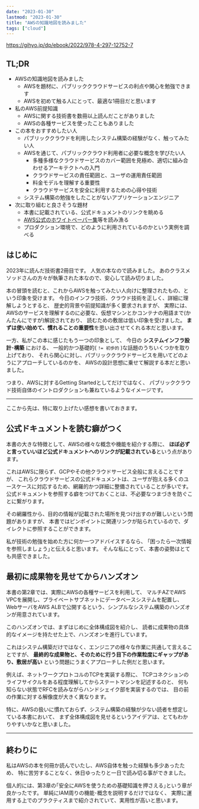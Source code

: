 ```yaml
---
date: "2023-01-30"
lastmod: "2023-01-30"
title: "AWSの知識地図を読みました"
tags: ["cloud"]
---
```


<https://gihyo.jp/dp/ebook/2022/978-4-297-12752-7>

## TL;DR

- AWSの知識地図を読みました
  - AWSを題材に、パブリッククラウドサービスの利点や関心を勉強できます
  - AWSを初めて触る人にとって、最適な1冊目だと思います
- 私のAWS前提知識
  - AWSに関する技術書を数冊以上読んだことがありました
  - AWSの各種サービスを使ったこともありました
- この本をおすすめしたい人
  - パブリッククラウドを利用したシステム構築の経験がなく、触ってみたい人
  - AWSを通じて、パブリッククラウド利用者に必要な概念を学びたい人
    - 多種多様なクラウドサービスのカバー範囲を見極め、適切に組み合わせるアーキテクトへの入門
    - クラウドサービスの責任範囲と、ユーザの運用責任範囲
    - 料金モデルを理解する重要性
    - クラウドサービスを安全に利用するための心得や技術
  - システム構築の勉強をしたことがないアプリケーションエンジニア
- 次に取り組むと良さそうな題材
  - 本書に記載されている、公式ドキュメントのリンクを眺める
  - [AWS公式のホワイトペーパー集](https://aws.amazon.com/jp/whitepapers/)等を読み漁る
  - プロダクション環境で、どのように利用されているのかという実例を調べる

## はじめに

2023年に読んだ技術書2冊目です。
人気の本なので読みました。
あのクラスメソッドさんの方々が執筆された本なので、安心して読み切りました。

本の冒頭を読むと、これからAWSを触ってみたい人向けに整理されたもの、という印象を受けます。
今日のインフラ技術、クラウド技術を正しく、詳細に理解しようとすると、
歴史的背景や前提知識が多く要求されますが、
実際には、AWSのサービスを理解するのに必要な、仮想マシンとかコンテナの用語まで(かんたんにですが)解説されており、
読むための敷居は低い印象を受けました。
**まずは使い始めて、慣れることの重要性**を思い出させてくれる本だと思います。

一方、私がこの本に感じたもう一つの印象として、
今日の **システムインフラ設計･構築** における、
一般的かつ基礎的( `!= 初歩的` )な話題のうちいくつかを取り上げており、
それら関心に対し、パブリッククラウドサービスを用いてどのようにアプローチしているのかを、
AWSの設計思想に乗せて解説する本だと思いました。

つまり、AWSに対するGetting Startedとしてだけではなく、
パブリッククラウド技術自体のイントロダクションも兼ねているようなイメージです。

---

ここから先は、特に取り上げたい感想を書いておきます。

## 公式ドキュメントを読む癖がつく

本書の大きな特徴として、AWSの様々な概念や機能を紹介する際に、
**ほぼ必ずと言っていいほど公式ドキュメントへのリンクが記載されている**という点があります。

これはAWSに限らず、GCPやその他クラウドサービス全般に言えることですが、
これらクラウドサービスの公式ドキュメントは、ユーザが抱える多くのユースケースに対応するため、網羅的かつ詳細に整備されていることが多いです。
公式ドキュメントを参照する癖をつけておくことは、不必要なつまづきを防ぐことに繋がります。

その網羅性から、目的の情報が記載された場所を見つけ出すのが難しいという問題がありますが、
本書ではピンポイントに関連リンクが貼られているので、ダイレクトに参照することができます。

私が技術の勉強を始めた方に何か一つアドバイスするなら、
｢困ったら一次情報を参照しましょう｣と伝えると思います。
そんな私にとって、本書の姿勢はとても共感できました。

## 最初に成果物を見せてからハンズオン

本書の第2章では、実際にAWSの各種サービスを利用して、
マルチAZでAWS VPCを展開し、プライベートサブネットにデータベースシステムを配置し、
WebサーバをAWS ALBで公開するという、シンプルなシステム構築のハンズオンが用意されています。

このハンズオンでは、まずはじめに全体構成図を紹介し、
読者に成果物の具体的なイメージを持たせた上で、ハンズオンを進行しています。

これはシステム構築だけではなく、エンジニアの様々な作業に共通して言えることですが、
**最終的な成果物と、そのために行う目下の作業粒度にギャップがあり、敷居が高い** という問題にうまくアプローチした例だと思います。

例えば、ネットワークプロトコルのTCPを実装する際に、
TCPコネクションのライフサイクルをある程度理解してからステートマシンを記述するのと、
何も知らない状態でRFCを読みながらハンドシェイク部を実装するのでは、
目の前の作業に対する解像度が大きく異なります。

特に、AWSの扱いに慣れておらず、システム構築の経験が少ない読者を想定している本書において、
まず全体構成図を見せるというアイデアは、とてもわかりやすいかなと思いました。

---

## 終わりに

私はAWSの本を何冊か読んでいたし、AWS自体を触った経験も多少あったため、
特に苦労することなく、休日ゆったりと一日で読み切る事ができました。

個人的には、第3章の｢安全にAWSを使うための基礎知識を押さえる｣という章が良かったです。
単純にIAM周りの機能･概念を説明するだけではなく、
実際に運用する上でのプラクティスまで紹介されていて、実用性が高いと思います。
